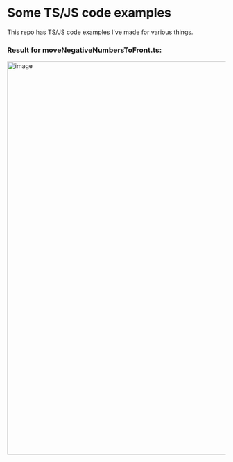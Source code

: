 # Some TS/JS code examples

This repo has TS/JS code examples I've made for various things.


### Result for moveNegativeNumbersToFront.ts:

<img width="1782" height="906" alt="image" src="https://github.com/user-attachments/assets/112b57db-971d-4d2d-8f22-1725fc6c6993" />

